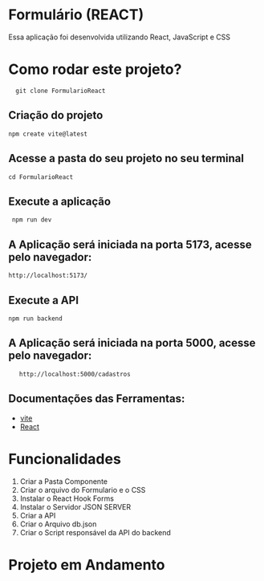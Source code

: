 # Formulário (REACT)

Essa aplicação foi desenvolvida utilizando React, JavaScript e CSS

# Como rodar este projeto?
      git clone FormularioReact

 ## Criação do projeto
    npm create vite@latest

 ## Acesse a pasta do seu projeto no seu terminal
    cd FormularioReact

  ## Execute a aplicação
     npm run dev  

## A Aplicação será iniciada na porta  5173, acesse pelo navegador:
    http://localhost:5173/ 


## Execute a API 

    npm run backend

## A Aplicação será iniciada na porta  5000, acesse pelo navegador:
       http://localhost:5000/cadastros

 ## Documentações das Ferramentas:

- [vite](https://vitejs.dev/)
- [React](https://react.dev/)

# Funcionalidades 
1. Criar a Pasta Componente
1. Criar o arquivo do Formulario e o CSS
1. Instalar o React Hook Forms
1. Instalar o Servidor JSON SERVER
1. Criar a API
1. Criar o Arquivo db.json
1. Criar o Script responsável da API do backend


# Projeto em Andamento



